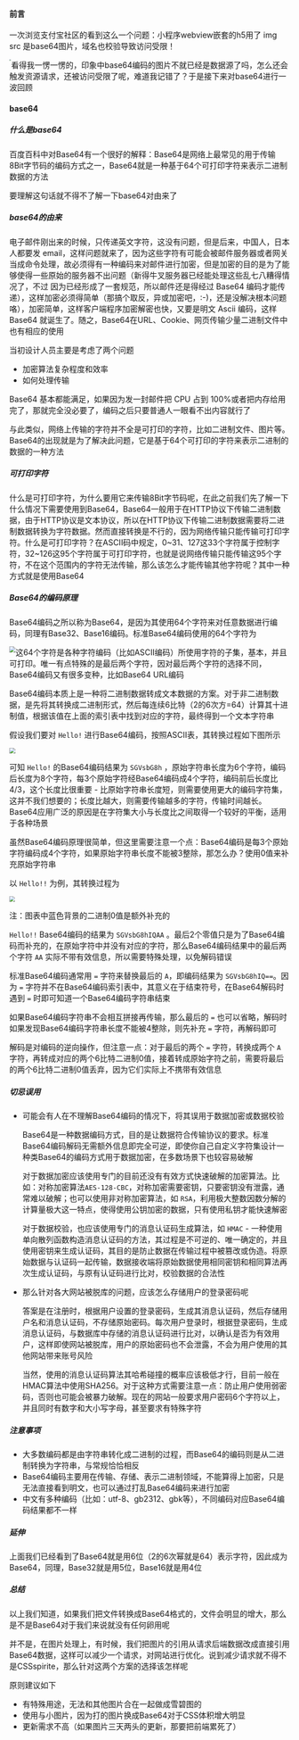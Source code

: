 #### 前言

一次浏览支付宝社区的看到这么一个问题：小程序webview嵌套的h5用了 img src 是base64图片，域名也校验导致访问受限！

<img src="https://qiniu-image.qtshe.com/3D49B1AF8CA.png" style="zoom:20%;float:left;" />

看得我一愣一愣的，印象中base64编码的图片不就已经是数据源了吗，怎么还会触发资源请求，还被访问受限了呢，难道我记错了？于是接下来对base64进行一波回顾





#### base64

##### 什么是base64

百度百科中对Base64有一个很好的解释：Base64是网络上最常见的用于传输8Bit字节码的编码方式之一，Base64就是一种基于64个可打印字符来表示二进制数据的方法

要理解这句话就不得不了解一下base64对由来了



##### base64的由来

电子邮件刚出来的时候，只传递英文字符，这没有问题，但是后来，中国人，日本人都要发 email，这样问题就来了，因为这些字符有可能会被邮件服务器或者网关当成命令处理，故必须得有一种编码来对邮件进行加密，但是加密的目的是为了能够使得一些原始的服务器不出问题（新得牛叉服务器已经能处理这些乱七八糟得情况了，不过 因为已经形成了一套规范，所以邮件还是得经过 Base64 编码才能传递），这样加密必须得简单（那搞个取反，异或加密吧，:-)，还是没解决根本问题 咯），加密简单，这样客户端程序加密解密也快，又要是明文 Ascii 编码，这样 Base64 就诞生了。随之，Base64在URL、Cookie、网页传输少量二进制文件中也有相应的使用

当初设计人员主要是考虑了两个问题

* 加密算法复杂程度和效率
* 如何处理传输

Base64 基本都能满足，如果因为发一封邮件把 CPU 占到 100%或者把内存给用完了，那就完全没必要了，编码之后只要普通人一眼看不出内容就行了

与此类似，网络上传输的字符并不全是可打印的字符，比如二进制文件、图片等。Base64的出现就是为了解决此问题，它是基于64个可打印的字符来表示二进制的数据的一种方法



##### 可打印字符

什么是可打印字符，为什么要用它来传输8Bit字节码呢，在此之前我们先了解一下什么情况下需要使用到Base64，Base64一般用于在HTTP协议下传输二进制数据，由于HTTP协议是文本协议，所以在HTTP协议下传输二进制数据需要将二进制数据转换为字符数据。然而直接转换是不行的，因为网络传输只能传输可打印字符。什么是可打印字符？在ASCII码中规定，0~31、127这33个字符属于控制字符，32~126这95个字符属于可打印字符，也就是说网络传输只能传输这95个字符，不在这个范围内的字符无法传输，那么该怎么才能传输其他字符呢？其中一种方式就是使用Base64



##### Base64的编码原理

Base64编码之所以称为Base64，是因为其使用64个字符来对任意数据进行编码，同理有Base32、Base16编码。标准Base64编码使用的64个字符为

<img src="https://qiniu-image.qtshe.com/D3C3B6E92BF8.png" style="zoom:70%;float:left;" />

这64个字符是各种字符编码（比如ASCII编码）所使用字符的子集，基本，并且可打印。唯一有点特殊的是最后两个字符，因对最后两个字符的选择不同，Base64编码又有很多变种，比如Base64 URL编码

Base64编码本质上是一种将二进制数据转成文本数据的方案。对于非二进制数据，是先将其转换成二进制形式，然后每连续6比特（2的6次方=64）计算其十进制值，根据该值在上面的索引表中找到对应的字符，最终得到一个文本字符串

假设我们要对 `Hello!` 进行Base64编码，按照ASCII表，其转换过程如下图所示

<img src="https://qiniu-image.qtshe.com/38scwhxt8m.jpeg" style="zoom:67%;" />

可知 `Hello!` 的Base64编码结果为 `SGVsbG8h` ，原始字符串长度为6个字符，编码后长度为8个字符，每3个原始字符经Base64编码成4个字符，编码前后长度比4/3，这个长度比很重要  - 比原始字符串长度短，则需要使用更大的编码字符集，这并不我们想要的；长度比越大，则需要传输越多的字符，传输时间越长。Base64应用广泛的原因是在字符集大小与长度比之间取得一个较好的平衡，适用于各种场景

虽然Base64编码原理很简单，但这里需要注意一个点：Base64编码是每3个原始字符编码成4个字符，如果原始字符串长度不能被3整除，那怎么办？使用0值来补充原始字符串

 以 `Hello!!` 为例，其转换过程为

<img src="https://qiniu-image.qtshe.com/kb822t2iqv.jpeg" style="zoom:60%;" />

注：图表中蓝色背景的二进制0值是额外补充的

 `Hello!!` Base64编码的结果为 `SGVsbG8hIQAA` 。最后2个零值只是为了Base64编码而补充的，在原始字符中并没有对应的字符，那么Base64编码结果中的最后两个字符 `AA` 实际不带有效信息，所以需要特殊处理，以免解码错误

标准Base64编码通常用 `=` 字符来替换最后的 `A`，即编码结果为 `SGVsbG8hIQ==`。因为 `=` 字符并不在Base64编码索引表中，其意义在于结束符号，在Base64解码时遇到 `=` 时即可知道一个Base64编码字符串结束

如果Base64编码字符串不会相互拼接再传输，那么最后的 `=` 也可以省略，解码时如果发现Base64编码字符串长度不能被4整除，则先补充 `=` 字符，再解码即可

解码是对编码的逆向操作，但注意一点：对于最后的两个 `=` 字符，转换成两个 `A` 字符，再转成对应的两个6比特二进制0值，接着转成原始字符之前，需要将最后的两个6比特二进制0值丢弃，因为它们实际上不携带有效信息



#####  切忌误用

* 可能会有人在不理解Base64编码的情况下，将其误用于数据加密或数据校验

  Base64是一种数据编码方式，目的是让数据符合传输协议的要求。标准Base64编码解码无需额外信息即完全可逆，即使你自己自定义字符集设计一种类Base64的编码方式用于数据加密，在多数场景下也较容易破解

  对于数据加密应该使用专门的目前还没有有效方式快速破解的加密算法。比如：对称加密算法`AES-128-CBC`，对称加密需要密钥，只要密钥没有泄露，通常难以破解；也可以使用非对称加密算法，如 `RSA`，利用极大整数因数分解的计算量极大这一特点，使得使用公钥加密的数据，只有使用私钥才能快速解密

  对于数据校验，也应该使用专门的消息认证码生成算法，如 `HMAC` -  一种使用单向散列函数构造消息认证码的方法，其过程是不可逆的、唯一确定的，并且使用密钥来生成认证码，其目的是防止数据在传输过程中被篡改或伪造。将原始数据与认证码一起传输，数据接收端将原始数据使用相同密钥和相同算法再次生成认证码，与原有认证码进行比对，校验数据的合法性

* 那么针对各大网站被脱库的问题，应该怎么存储用户的登录密码呢

  答案是在注册时，根据用户设置的登录密码，生成其消息认证码，然后存储用户名和消息认证码，不存储原始密码。每次用户登录时，根据登录密码，生成消息认证码，与数据库中存储的消息认证码进行比对，以确认是否为有效用户，这样即使网站被脱库，用户的原始密码也不会泄露，不会为用户使用的其他网站带来账号风险

  当然，使用的消息认证码算法其哈希碰撞的概率应该极低才行，目前一般在HMAC算法中使用SHA256。对于这种方式需要注意一点：防止用户使用弱密码，否则也可能会被暴力破解。现在的网站一般要求用户密码6个字符以上，并且同时有数字和大小写字母，甚至要求有特殊字符



##### 注意事项

- 大多数编码都是由字符串转化成二进制的过程，而Base64的编码则是从二进制转换为字符串，与常规恰恰相反
- Base64编码主要用在传输、存储、表示二进制领域，不能算得上加密，只是无法直接看到明文，也可以通过打乱Base64编码来进行加密
- 中文有多种编码（比如：utf-8、gb2312、gbk等），不同编码对应Base64编码结果都不一样



##### 延伸

上面我们已经看到了Base64就是用6位（2的6次幂就是64）表示字符，因此成为Base64，同理，Base32就是用5位，Base16就是用4位



##### 总结

以上我们知道，如果我们把文件转换成Base64格式的，文件会明显的增大，那么是不是Base64对于我们来说就没有任何卵用呢

并不是，在图片处理上，有时候，我们把图片的引用从请求后端数据改成直接引用Base64数据，这样可以减少一个请求，对网站进行优化。说到减少请求就不得不是CSSspirite，那么针对这两个方案的选择该怎样呢

原则建议如下

* 有特殊用途，无法和其他图片合在一起做成雪碧图的
* 使用与小图片，因为打的图片换成Base64对于CSS体积增大明显
* 更新需求不高（如果图片三天两头的更新，那要把前端累死了）


